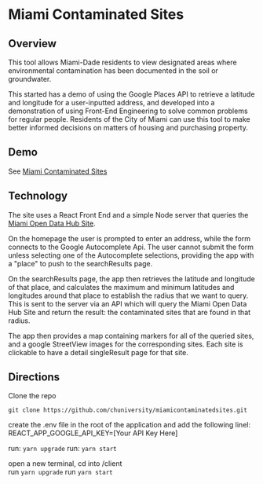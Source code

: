 # Miami Contaminated Sites

## Overview <a name="overview"></a>

This tool allows Miami-Dade residents to view designated areas where environmental contamination has been documented in the soil or groundwater.

This started has a demo of using the Google Places API to retrieve a latitude and longitude for a user-inputted address, and developed into a demonstration of using Front-End Engineering to solve common problems for regular people. Residents of the City of Miami can use this tool to make better informed decisions on matters of housing and purchasing property. 

## Demo <a name="demo"></a>

See <a href="http://www.miamicontaminatedsites.com/">Miami Contaminated Sites</a>

## Technology <a name="technology"></a>

The site uses a React Front End and a simple Node server that queries the <a href="https://gis-mdc.opendata.arcgis.com/datasets/MDC::contaminated-sites/about">Miami Open Data Hub Site</a>.

On the homepage the user is prompted to enter an address, while the form connects to the Google Autocomplete Api.  The user cannot submit the form unless selecting one of the Autocomplete selections, providing the app with a "place" to push to the searchResults page. 

On the searchResults page, the app then retrieves the latitude and longitude of that place, and calculates the maximum and minimum latitudes and longitudes around that place to establish the radius that we want to query. This is sent to the server via an API which will query the Miami Open Data Hub Site and return the result: the contaminated sites that are found in that radius. 

The app then provides a map containing markers for all of the queried sites, and a google StreetView images for the corresponding sites. Each site is clickable to have a detail singleResult page for that site. 



## Directions
Clone the repo
```
git clone https://github.com/chuniversity/miamicontaminatedsites.git
```

create the .env file in the root of the application and add the following linel:
REACT_APP_GOOGLE_API_KEY=[Your API Key Here]

run: `yarn upgrade`
run: `yarn start`

open a new terminal, cd into /client  <br />
run `yarn upgrade`
run `yarn start`
